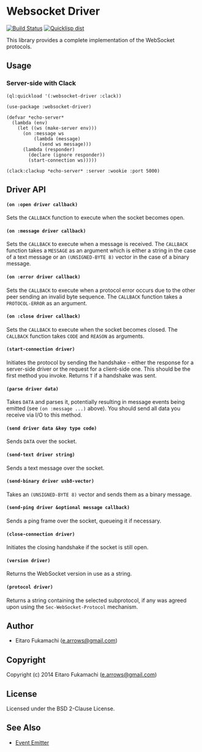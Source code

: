 # Websocket Driver

[![Build Status](https://travis-ci.org/fukamachi/websocket-driver.svg?branch=master)](https://travis-ci.org/fukamachi/websocket-driver)
[![Quicklisp dist](http://quickdocs.org/badge/websocket-driver.svg)](http://quickdocs.org/websocket-driver/)

This library provides a complete implementation of the WebSocket protocols.

## Usage

### Server-side with Clack

```common-lisp
(ql:quickload '(:websocket-driver :clack))

(use-package :websocket-driver)

(defvar *echo-server*
  (lambda (env)
    (let ((ws (make-server env)))
      (on :message ws
          (lambda (message)
            (send ws message)))
      (lambda (responder)
        (declare (ignore responder))
        (start-connection ws)))))

(clack:clackup *echo-server* :server :wookie :port 5000)
```

## Driver API

#### `(on :open driver callback)`

Sets the `CALLBACK` function to execute when the socket becomes open.

#### `(on :message driver callback)`

Sets the `CALLBACK` to execute when a message is received. The `CALLBACK` function takes a `MESSAGE` as an argument which is either a string in the case of a text message or an `(UNSIGNED-BYTE 8)` vector in the case of a binary message.

#### `(on :error driver callback)`

Sets the `CALLBACK` to execute when a protocol error occurs due to the other peer sending an invalid byte sequence. The `CALLBACK` function takes a `PROTOCOL-ERROR` as an argument.

#### `(on :close driver callback)`

Sets the `CALLBACK` to execute when the socket becomes closed. The `CALLBACK` function takes `CODE` and `REASON` as arguments.

#### `(start-connection driver)`

Initiates the protocol by sending the handshake - either the response for a server-side driver or the request for a client-side one. This should be the first method you invoke. Returns `T` if a handshake was sent.

#### `(parse driver data)`

Takes `DATA` and parses it, potentially resulting in message events being emitted (see `(on :message ...)` above). You should send all data you receive via I/O to this method.

#### `(send driver data &key type code)`

Sends `DATA` over the socket.

#### `(send-text driver string)`

Sends a text message over the socket.

#### `(send-binary driver usb8-vector)`

Takes an `(UNSIGNED-BYTE 8)` vector and sends them as a binary message.

#### `(send-ping driver &optional message callback)`

Sends a ping frame over the socket, queueing it if necessary.

#### `(close-connection driver)`

Initiates the closing handshake if the socket is still open.

#### `(version driver)`

Returns the WebSocket version in use as a string.

#### `(protocol driver)`

Returns a string containing the selected subprotocol, if any was agreed upon using the `Sec-WebSocket-Protocol` mechanism.

## Author

* Eitaro Fukamachi (e.arrows@gmail.com)

## Copyright

Copyright (c) 2014 Eitaro Fukamachi (e.arrows@gmail.com)

## License

Licensed under the BSD 2-Clause License.

## See Also

* [Event Emitter](https://github.com/fukamachi/event-emitter)
